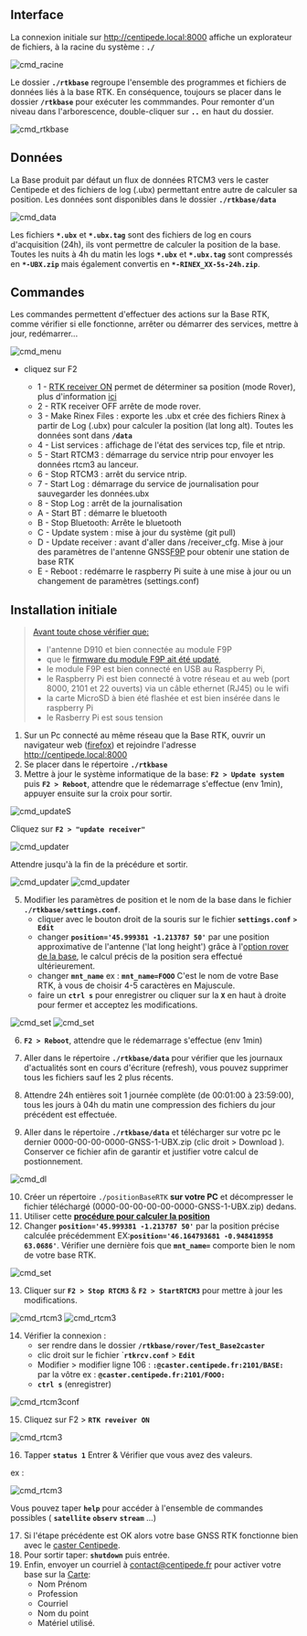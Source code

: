 ## Interface

La connexion initiale sur http://centipede.local:8000 affiche un explorateur de fichiers, à la racine du système : **```./```**

![cmd_racine](./images/param/cmd_racine.png)

Le dossier **```./rtkbase```** regroupe l'ensemble des programmes et fichiers de données liés à la base RTK. En conséquence, toujours se placer dans le dossier **```/rtkbase```** pour exécuter les commmandes.
Pour remonter d'un niveau dans l'arborescence, double-cliquer sur **```..```** en haut du dossier.

![cmd_rtkbase](./images/param/cmd_rtkbase.png)

## Données

La Base produit par défaut un flux de données RTCM3 vers le caster Centipede et des fichiers de log (.ubx) permettant entre autre de calculer sa position. Les données sont disponibles dans le dossier **```./rtkbase/data```**

![cmd_data](./images/param/cmd_data.png)

Les fichiers **```*.ubx```** et **```*.ubx.tag```** sont des fichiers de log en cours d'acquisition (24h), ils vont permettre de calculer la position de la base. Toutes les nuits à 4h du matin les logs **```*.ubx```** et **```*.ubx.tag```** sont compressés en **```*-UBX.zip```** mais également convertis en **```*-RINEX_XX-5s-24h.zip```**.

## Commandes

Les commandes permettent d'effectuer des actions sur la Base RTK, comme vérifier si elle fonctionne, arrêter ou démarrer des services, mettre à jour, redémarrer...

![cmd_menu](./images/param/cmd_menu.png)

* cliquez sur F2 

    - 1 - [RTK receiver ON](https://manpages.debian.org/unstable/rtklib/rtkrcv.1.en.html) permet de déterminer sa position (mode Rover), plus d'information [ici](https://github.com/jancelin/rtkbase/wiki/4.-Utilisation#utiliser-ce-montage-pour-faire-un-rover)
    - 2 - RTK receiver OFF arrête de mode rover.
    - 3 - Make Rinex Files : exporte les .ubx et crée des fichiers Rinex à partir de Log (.ubx) pour calculer la position (lat long alt). Toutes les données sont dans **```/data```**
    - 4 - List services : affichage de l'état des services tcp, file et ntrip.
    - 5 - Start RTCM3 : démarrage du service ntrip pour envoyer les données rtcm3 au lanceur. 
    - 6 - Stop RTCM3 : arrêt du service ntrip.
    - 7 - Start Log : démarrage du service de journalisation pour sauvegarder les données.ubx
    - 8 - Stop Log : arrêt de la journalisation
    - A - Start BT : démarre le bluetooth
    - B - Stop Bluetooth: Arrête le bluetooth
    - C - Update system : mise à jour du système (git pull)
    - D - Update receiver :  avant d'aller dans /receiver_cfg. Mise à jour des paramètres de l'antenne GNSS[F9P](https://github.com/jancelin/rtkbase/blob/master/receiver_cfg/U-Blox_ZED-F9P_config_info.txt) pour obtenir une station de base RTK
    - E - Reboot : redémarre le raspberry Pi suite à une mise à jour ou un changement de paramètres (settings.conf)

## Installation initiale

> [Avant toute chose vérifier que:](https://github.com/jancelin/rtkbase/wiki/2.-Installation)
> * l'antenne D910 et bien connectée au module F9P
> * que le [firmware du module F9P ait été updaté](https://github.com/jancelin/rtkbase/wiki/2.-Installation#update-du-firmware-de-lantenne),
> * le module F9P est bien connecté en USB au Raspberry Pi,
> * le Raspberry Pi est bien connecté à votre réseau et au web (port 8000, 2101 et 22 ouverts) via un câble ethernet (RJ45) ou le wifi
> * la carte MicroSD à bien été flashée et est bien insérée dans le raspberry Pi
> * le Rasberry Pi est sous tension

1. Sur un Pc connecté au même réseau que la Base RTK, ouvrir un navigateur web ([firefox](https://www.mozilla.org/fr/firefox/new/)) et rejoindre l'adresse http://centipede.local:8000
2. Se placer dans le répertoire **```./rtkbase```**
3. Mettre à jour le système informatique de la base: **```F2 > Update system```** puis **```F2 > Reboot```**, attendre que le rédemarrage s'effectue (env 1min), appuyer ensuite sur la croix pour sortir.

![cmd_updateS](./images/param/cmd_upds.png)

Cliquez sur **```F2 > "update receiver"```**

![cmd_updater](./images/param/cmd_updr1.png)

Attendre jusqu'à la fin de la précédure et sortir. 

![cmd_updater](./images/param/cmd_updr2.png)
![cmd_updater](./images/param/cmd_updr3.png)

5. Modifier les paramètres de position et le nom de la base dans le fichier **```./rtkbase/settings.conf```**. 
    * cliquer avec le bouton droit de la souris sur le fichier **```settings.conf```** **```> Edit```**
    * changer **```position='45.999381 -1.213787 50'```** par une position approximative de l'antenne ('lat long height') grâce à l'[option rover de la base](https://github.com/jancelin/rtkbase/wiki/4.-Utilisation#utiliser-ce-montage-pour-faire-un-rover), le calcul précis de la position sera effectué ultérieurement.
    * changer **```mnt_name```** ex : **```mnt_name=FOOO```** C'est le nom de votre Base RTK, à vous de choisir 4-5 caractères en Majuscule.
    * faire un **```ctrl s```** pour enregistrer ou cliquer sur la **```X```** en haut à droite pour fermer et acceptez les modifications.

![cmd_set](./images/param/cmd_set1.png)
![cmd_set](./images/param/cmd_set2.png)

6. **```F2 > Reboot```**, attendre que le rédemarrage s'effectue (env 1min)
7. Aller dans le répertoire **```./rtkbase/data```** pour vérifier que les journaux d'actualités sont en cours d'écriture (refresh), vous pouvez supprimer tous les fichiers sauf les 2 plus récents.


8. Attendre 24h entières soit 1 journée complète (de 00:01:00 à 23:59:00), tous les jours à 04h du matin une compression des fichiers du jour précédent est effectuée.
9. Aller dans le répertoire **```./rtkbase/data```** et télécharger sur votre pc le dernier 0000-00-00-0000-GNSS-1-UBX.zip (clic droit > Download ). Conserver ce fichier afin de garantir et justifier votre calcul de postionnement.

![cmd_dl](./images/param/cmd_download.png)

10. Créer un répertoire ```./positionBaseRTK``` **sur votre PC** et décompresser le fichier téléchargé (0000-00-00-00-00-0000-GNSS-1-UBX.zip) dedans.
11. Utiliser cette [**procédure pour calculer la position**](https://github.com/jancelin/centipede/blob/master/docs/4_positionnement.md#43-r%C3%A9cup%C3%A9rer-les-donn%C3%A9es-du-rgp)
12. Changer **```position='45.999381 -1.213787 50'```** par la position précise calculée précédemment EX:**```position='46.164793681 -0.948418958 63.0686'```**. Vérifier une dernière fois que **```mnt_name=```** comporte bien le nom de votre base RTK. 

![cmd_set](./images/param/cmd_set3.png)

13. Cliquer sur **```F2 > Stop RTCM3```** & **```F2 > StartRTCM3```** pour mettre à jour les modifications.

![cmd_rtcm3](./images/param/cmd_stop_rtcm.png)
![cmd_rtcm3](./images/param/cmd_start_rtcm.png)

14. Vérifier la connexion :
    * ser rendre dans le dossier **```/rtkbase/rover/Test_Base2caster```**
    * clic droit sur le fichier `**```rtkrcv.conf```** > **```Edit```**
    * Modifier > modifier ligne 106 : **```:@caster.centipede.fr:2101/BASE:```** par la vôtre ex : **```@caster.centipede.fr:2101/FOOO:```**
    * **```ctrl s```** (enregistrer)

![cmd_rtcm3conf](./images/param/cmd_rtkrcvconf.png)

15. Cliquez sur F2 > **```RTK reveiver ON```**

![cmd_rtcm3](./images/param/cmd_rtkrcv1.png)

16. Tapper **```status 1```** Entrer & Vérifier que vous avez des valeurs. 

ex :

![cmd_rtcm3](./images/param/cmd_rtkrcv2.png) 

Vous pouvez taper **```help```** pour accéder à l'ensemble de commandes possibles ( **```satellite```** **```observ```** **```stream```** ...)

17. Si l'étape précédente est OK alors votre base GNSS RTK fonctionne bien avec le [caster Centipede](http://caster.centipede.fr:2101).
18. Pour sortir taper: **```shutdown```** puis entrée.
19. Enfin, envoyer un courriel à contact@centipede.fr pour activer votre base sur la [Carte](https://centipede.fr):
    * Nom Prénom
    * Profession
    * Courriel
    * Nom du point
    * Matériel utilisé.
